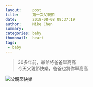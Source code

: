 ```yaml
---
layout:     post
title:      第一次父親節
date:       2018-08-08 09:37:19
author:     Mike Chen
summary:    
categories: baby
thumbnail:  heart
tags:
 - baby
---
```


> 30多年前，爺爺將爸爸舉高高  
> 今天父親節快樂，爸爸也將你舉高高

![父親節快樂](https://i.imgur.com/3NmXCAM.jpg)
